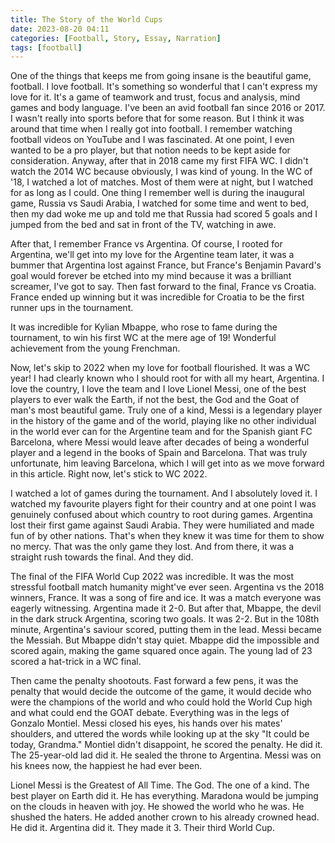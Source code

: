 ```yaml
---
title: The Story of the World Cups
date: 2023-08-20 04:11
categories: [Football, Story, Essay, Narration]
tags: [football]
---
```


One of the things that keeps me from going insane is the beautiful game, football. I love football. It's something so wonderful that I can't express my love for it. It's a game of teamwork and trust, focus and analysis, mind games and body language. I've been an avid football fan since 2016 or 2017. I wasn't really into sports before that for some reason. But I think it was around that time when I really got into football. I remember watching football videos on YouTube and I was fascinated. At one point, I even wanted to be a pro player, but that notion needs to be kept aside for consideration. Anyway, after that in 2018 came my first FIFA WC. I didn't watch the 2014 WC because obviously, I was kind of young. In the WC of '18, I watched a lot of matches. Most of them were at night, but I watched for as long as I could. One thing I remember well is during the inaugural game, Russia vs Saudi Arabia, I watched for some time and went to bed, then my dad woke me up and told me that Russia had scored 5 goals and I jumped from the bed and sat in front of the TV, watching in awe.

After that, I remember France vs Argentina. Of course, I rooted for Argentina, we'll get into my love for the Argentine team later, it was a bummer that Argentina lost against France, but France's Benjamin Pavard's goal would forever be etched into my mind because it was a brilliant screamer, I've got to say. Then fast forward to the final, France vs Croatia. France ended up winning but it was incredible for Croatia to be the first runner ups in the tournament.

It was incredible for Kylian Mbappe, who rose to fame during the tournament, to win his first WC at the mere age of 19! Wonderful achievement from the young Frenchman.

Now, let's skip to 2022 when my love for football flourished. It was a WC year! I had clearly known who I should root for with all my heart, Argentina. I love the country, I love the team and I love Lionel Messi, one of the best players to ever walk the Earth, if not the best, the God and the Goat of man's most beautiful game. Truly one of a kind, Messi is a legendary player in the history of the game and of the world, playing like no other individual in the world ever can for the Argentine team and for the Spanish giant FC Barcelona, where Messi would leave after decades of being a wonderful player and a legend in the books of Spain and Barcelona. That was truly unfortunate, him leaving Barcelona, which I will get into as we move forward in this article. Right now, let's stick to WC 2022.

I watched a lot of games during the tournament. And I absolutely loved it. I watched my favourite players fight for their country and at one point I was genuinely confused about which country to root during games. Argentina lost their first game against Saudi Arabia. They were humiliated and made fun of by other nations. That's when they knew it was time for them to show no mercy. That was the only game they lost. And from there, it was a straight rush towards the final. And they did.

The final of the FIFA World Cup 2022 was incredible. It was the most stressful football match humanity might've ever seen. Argentina vs the 2018 winners, France. It was a song of fire and ice. It was a match everyone was eagerly witnessing. Argentina made it 2-0. But after that, Mbappe, the devil in the dark struck Argentina, scoring two goals. It was 2-2. But in the 108th minute, Argentina's saviour scored, putting them in the lead. Messi became the Messiah. But Mbappe didn't stay quiet. Mbappe did the impossible and scored again, making the game squared once again. The young lad of 23 scored a hat-trick in a WC final.

Then came the penalty shootouts. Fast forward a few pens, it was the penalty that would decide the outcome of the game, it would decide who were the champions of the world and who could hold the World Cup high and what could end the GOAT debate. Everything was in the legs of Gonzalo Montiel. Messi closed his eyes, his hands over his mates' shoulders, and uttered the words while looking up at the sky "It could be today, Grandma." Montiel didn't disappoint, he scored the penalty. He did it. The 25-year-old lad did it. He sealed the throne to Argentina. Messi was on his knees now, the happiest he had ever been.

Lionel Messi is the Greatest of All Time. The God. The one of a kind. The best player on Earth did it. He has everything. Maradona would be jumping on the clouds in heaven with joy. He showed the world who he was. He shushed the haters. He added another crown to his already crowned head. He did it. Argentina did it. They made it 3. Their third World Cup.
